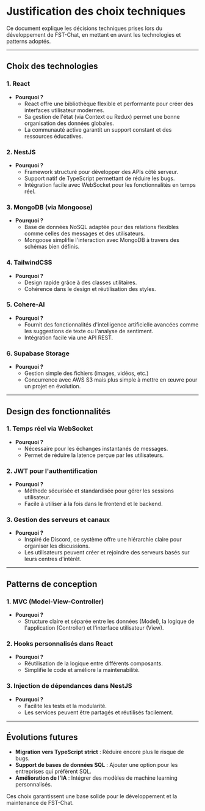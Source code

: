 # Justification des choix techniques

Ce document explique les décisions techniques prises lors du développement de FST-Chat, en mettant en avant les technologies et patterns adoptés.

---

## Choix des technologies

### 1. **React**
- **Pourquoi ?**
  - React offre une bibliothèque flexible et performante pour créer des interfaces utilisateur modernes.
  - Sa gestion de l'état (via Context ou Redux) permet une bonne organisation des données globales.
  - La communauté active garantit un support constant et des ressources éducatives.

### 2. **NestJS**
- **Pourquoi ?**
  - Framework structuré pour développer des APIs côté serveur.
  - Support natif de TypeScript permettant de réduire les bugs.
  - Intégration facile avec WebSocket pour les fonctionnalités en temps réel.

### 3. **MongoDB (via Mongoose)**
- **Pourquoi ?**
  - Base de données NoSQL adaptée pour des relations flexibles comme celles des messages et des utilisateurs.
  - Mongoose simplifie l'interaction avec MongoDB à travers des schémas bien définis.

### 4. **TailwindCSS**
- **Pourquoi ?**
  - Design rapide grâce à des classes utilitaires.
  - Cohérence dans le design et réutilisation des styles.

### 5. **Cohere-AI**
- **Pourquoi ?**
  - Fournit des fonctionnalités d'intelligence artificielle avancées comme les suggestions de texte ou l'analyse de sentiment.
  - Intégration facile via une API REST.

### 6. **Supabase Storage**
- **Pourquoi ?**
  - Gestion simple des fichiers (images, vidéos, etc.)
  - Concurrence avec AWS S3 mais plus simple à mettre en œuvre pour un projet en évolution.

---

## Design des fonctionnalités

### 1. **Temps réel via WebSocket**
- **Pourquoi ?**
  - Nécessaire pour les échanges instantanés de messages.
  - Permet de réduire la latence perçue par les utilisateurs.

### 2. **JWT pour l'authentification**
- **Pourquoi ?**
  - Méthode sécurisée et standardisée pour gérer les sessions utilisateur.
  - Facile à utiliser à la fois dans le frontend et le backend.

### 3. **Gestion des serveurs et canaux**
- **Pourquoi ?**
  - Inspiré de Discord, ce système offre une hiérarchie claire pour organiser les discussions.
  - Les utilisateurs peuvent créer et rejoindre des serveurs basés sur leurs centres d'intérêt.

---

## Patterns de conception

### 1. **MVC (Model-View-Controller)**
- **Pourquoi ?**
  - Structure claire et séparée entre les données (Model), la logique de l'application (Controller) et l'interface utilisateur (View).

### 2. **Hooks personnalisés dans React**
- **Pourquoi ?**
  - Réutilisation de la logique entre différents composants.
  - Simplifie le code et améliore la maintenabilité.

### 3. **Injection de dépendances dans NestJS**
- **Pourquoi ?**
  - Facilite les tests et la modularité.
  - Les services peuvent être partagés et réutilisés facilement.

---

## Évolutions futures

- **Migration vers TypeScript strict** : Réduire encore plus le risque de bugs.
- **Support de bases de données SQL** : Ajouter une option pour les entreprises qui préfèrent SQL.
- **Amélioration de l'IA** : Intégrer des modèles de machine learning personnalisés.

Ces choix garantissent une base solide pour le développement et la maintenance de FST-Chat.

